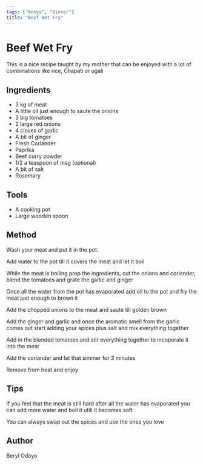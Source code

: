 ```yaml
---
tags: ["Kenya", "Dinner"]
title: "Beef Wet Fry"
---
```


<TagLinks />

# Beef Wet Fry

This is a nice recipe taught by my mother that can be enjoyed with a lot of combinations like rice, Chapati or ugali

## Ingredients

- 3 kg of meat
- A little oil just enough to saute the onions
- 3 big tomatoes
- 2 large red onions
- 4 cloves of garlic
- A bit of ginger
- Fresh Coriander
- Paprika
- Beef curry powder
- 1/2 a teaspoon of msg (optional)
- A bit of salt
- Rosemary

## Tools

- A cooking pot
- Large wooden spoon

## Method

Wash your meat and put it in the pot.

Add water to the pot till it covers the meat and let it boil

While the meat is boiling  prep the ingredients, cut the onions and coriander, blend the tomatoes and grate the garlic and ginger

Once all the water from the pot has evaporated add oil to the pot and fry the meat just enough to brown it

Add the chopped onions to the meat and saute till golden brown

Add the ginger and garlic and once the aromatic smell from the garlic comes out start adding your spices plus salt and mix everything together

Add in the blended tomatoes and stir everything together to incoporate it into the meat

Add the coriander and let that simmer for 3 minutes

Remove from heat and enjoy


## Tips

If you feel that the meat is still hard after all the water has evaporated you can add more water and boil it utill it becomes soft

You can always swap out the spices and use the ones you love

## Author

Beryl Odoyo
